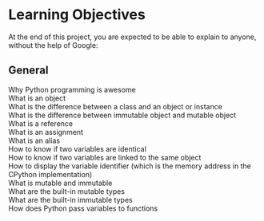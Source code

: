 <h1>Learning Objectives</h1>
<p>At the end of this project, you are expected to be able to explain to anyone, without the help of Google:</p>
<h2>General</h2>
<p>Why Python programming is awesome<br>
    What is an object<br>
What is the difference between a class and an object or instance<br>
What is the difference between immutable object and mutable object<br>
What is a reference<br>
What is an assignment<br>
What is an alias<br>
How to know if two variables are identical<br>
How to know if two variables are linked to the same object<br>
How to display the variable identifier (which is the memory address in the CPython implementation)<br>
What is mutable and immutable<br>
What are the built-in mutable types<br>
What are the built-in immutable types<br>
How does Python pass variables to functions</p>
